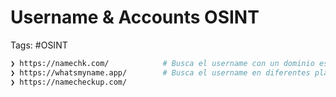# Username & Accounts OSINT

Tags: #OSINT 

```bash 
❯ https://namechk.com/            # Busca el username con un dominio especifico y paginas relacionadas
❯ https://whatsmyname.app/        # Busca el username en diferentes plataformas 
❯ https://namecheckup.com/        
```